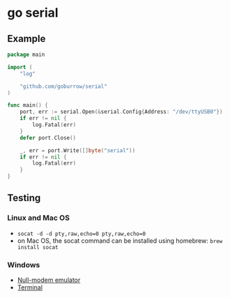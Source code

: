 # go serial 
## Example
```go
package main

import (
	"log"

	"github.com/goburrow/serial"
)

func main() {
	port, err := serial.Open(&serial.Config{Address: "/dev/ttyUSB0"})
	if err != nil {
		log.Fatal(err)
	}
	defer port.Close()

	_, err = port.Write([]byte("serial"))
	if err != nil {
		log.Fatal(err)
	}
}
```
## Testing

### Linux and Mac OS
- `socat -d -d pty,raw,echo=0 pty,raw,echo=0`
- on Mac OS, the socat command can be installed using homebrew:
	````brew install socat````

### Windows
- [Null-modem emulator](http://com0com.sourceforge.net/)
- [Terminal](https://sites.google.com/site/terminalbpp/)
